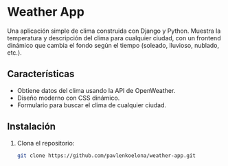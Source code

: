 # Weather App

Una aplicación simple de clima construida con Django y Python. Muestra la temperatura y descripción del clima para cualquier ciudad, con un frontend dinámico que cambia el fondo según el tiempo (soleado, lluvioso, nublado, etc.).

## Características
- Obtiene datos del clima usando la API de OpenWeather.
- Diseño moderno con CSS dinámico.
- Formulario para buscar el clima de cualquier ciudad.

## Instalación
1. Clona el repositorio:
   ```bash
   git clone https://github.com/pavlenkoelona/weather-app.git